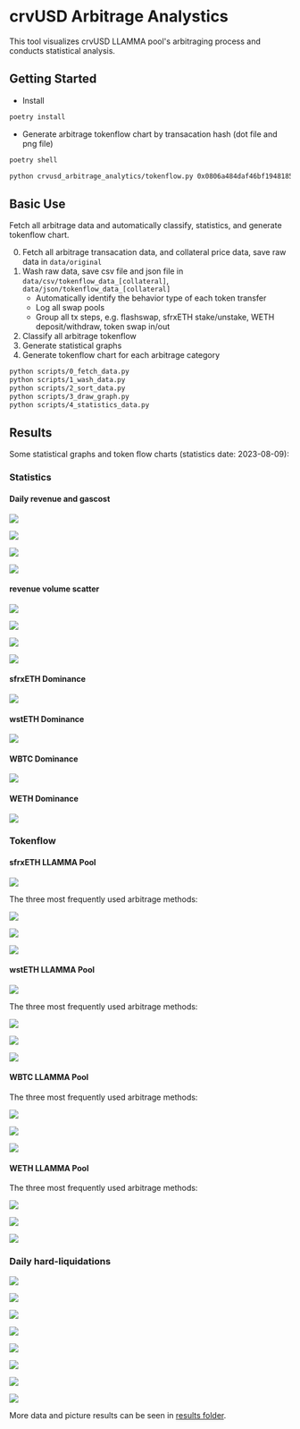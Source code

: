 # crvUSD Arbitrage Analystics

This tool visualizes crvUSD LLAMMA pool's arbitraging process and conducts statistical analysis.

## Getting Started

- Install

```sh
poetry install
```

- Generate arbitrage tokenflow chart by transacation hash (dot file and png file)

```sh
poetry shell

python crvusd_arbitrage_analytics/tokenflow.py 0x0806a484daf46bf1948185fac7f13613268da0969d638bc87dc934eefeab6b13
```

## Basic Use

Fetch all arbitrage data and automatically classify, statistics, and generate tokenflow chart.

0. Fetch all arbitrage transacation data, and collateral price data, save raw data in `data/original`
1. Wash raw data, save csv file and json file in `data/csv/tokenflow_data_[collateral]`, `data/json/tokenflow_data_[collateral]`
   - Automatically identify the behavior type of each token transfer
   - Log all swap pools
   - Group all tx steps, e.g. flashswap, sfrxETH stake/unstake, WETH deposit/withdraw, token swap in/out
2. Classify all arbitrage tokenflow
3. Generate statistical graphs
4. Generate tokenflow chart for each arbitrage category

```sh
python scripts/0_fetch_data.py
python scripts/1_wash_data.py
python scripts/2_sort_data.py
python scripts/3_draw_graph.py
python scripts/4_statistics_data.py
```

## Results

Some statistical graphs and token flow charts (statistics date: 2023-08-09):

### Statistics

#### Daily revenue and gascost

![](./results/stat/sfrxETH/stat_daily_revenue_gascost_sfrxETH.png)

![](./results/stat/wstETH/stat_daily_revenue_gascost_wstETH.png)

![](./results/stat/WBTC/stat_daily_revenue_gascost_WBTC.png)

![](./results/stat/WETH/stat_daily_revenue_gascost_WETH.png)

#### revenue volume scatter

![](./results/stat/sfrxETH/stat_scatter_revenue_volume_sfrxETH.png)

![](./results/stat/wstETH/stat_scatter_revenue_volume_wstETH.png)

![](./results/stat/WBTC/stat_scatter_revenue_volume_WBTC.png)

![](./results/stat/WETH/stat_scatter_revenue_volume_WETH.png)


#### sfrxETH Dominance

![](./results/stat/sfrxETH/dominance_sfrxETH.png)

#### wstETH Dominance

![](./results/stat/wstETH/dominance_wstETH.png)

#### WBTC Dominance

![](./results/stat/WBTC/dominance_WBTC.png)

#### WETH Dominance

![](./results/stat/WETH/dominance_WETH.png)


### Tokenflow

#### sfrxETH LLAMMA Pool

![](./results/tokenflow/How-to-Arbitrage-on-LLAMMA_sfrxETH.png)

The three most frequently used arbitrage methods:

![](./results/tokenflow/sfrxETH/type_1.png)

![](./results/tokenflow/sfrxETH/type_2.png)

![](./results/tokenflow/sfrxETH/type_3.png)

#### wstETH LLAMMA Pool

![](./results/tokenflow/How-to-Arbitrage-on-LLAMMA_wstETH.png)

The three most frequently used arbitrage methods:

![](./results/tokenflow/wstETH/type_1.png)

![](./results/tokenflow/wstETH/type_2.png)

![](./results/tokenflow/wstETH/type_3.png)

#### WBTC LLAMMA Pool

The three most frequently used arbitrage methods:

![](./results/tokenflow/WBTC/type_1.png)

![](./results/tokenflow/WBTC/type_2.png)

![](./results/tokenflow/WBTC/type_3.png)

#### WETH LLAMMA Pool

The three most frequently used arbitrage methods:

![](./results/tokenflow/WETH/type_1.png)

![](./results/tokenflow/WETH/type_2.png)

![](./results/tokenflow/WETH/type_3.png)


### Daily hard-liquidations

![](./results/stat/sfrxETH/liquidations_count_sfrxETH.png)

![](./results/stat/wstETH/liquidations_count_wstETH.png)

![](./results/stat/WBTC/liquidations_count_WBTC.png)

![](./results/stat/WETH/liquidations_count_WETH.png)

![](./results/stat/sfrxETH/liquidations_daily_debt_received_sfrxETH.png)

![](./results/stat/wstETH/liquidations_daily_debt_received_wstETH.png)

![](./results/stat/WBTC/liquidations_daily_debt_received_WBTC.png)

![](./results/stat/WETH/liquidations_daily_debt_received_WETH.png)



More data and picture results can be seen in [results folder](./results).
